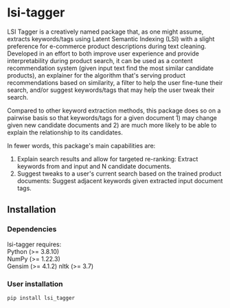 # lsi-tagger  
LSI Tagger is a creatively named package that, as one might assume, extracts keywords/tags using Latent Semantic Indexing (LSI) with a slight preference for e-commerce product descriptions during text cleaning. Developed in an effort to both improve user experience and provide interpretability during product search, it can be used as a content recommendation system (given input text find the most similar candidate products), an explainer for the algorithm that's serving product recommendations based on similarity, a filter to help the user fine-tune their search, and/or suggest keywords/tags that may help the user tweak their search.  
  
Compared to other keyword extraction methods, this package does so on a pairwise basis so that keywords/tags for a given document 1) may change given new candidate documents and 2) are much more likely to be able to explain the relationship to its candidates.  
  
In fewer words, this package's main capabilities are:  
1) Explain search results and allow for targeted re-ranking: Extract keywords from and input and N candidate documents.
2) Suggest tweaks to a user's current search based on the trained product documents: Suggest adjacent keywords given extracted input document tags.
  
  
## Installation  
### Dependencies  
lsi-tagger requires:  
Python (>= 3.8.10)  
NumPy (>= 1.22.3)  
Gensim (>= 4.1.2)
nltk (>= 3.7)  
  
### User installation
`pip install lsi_tagger`
